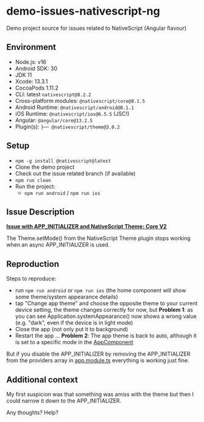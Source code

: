 # demo-issues-nativescript-ng

Demo project source for issues related to NativeScript (Angular flavour)

## Environment

- Node.js: v16
- Android SDK: 30
- JDK 11
- Xcode: 13.3.1
- CocoaPods 1.11.2
- CLI: latest `nativescript@8.2.2`
- Cross-platform modules: `@nativescript/core@8.1.5`
- Android Runtime: `@nativescript/android@8.1.1`
- iOS Runtime: `@nativescript/ios@6.5.5` (JSC!)
- Angular: `@angular/core@13.2.5`
- Plugin(s):
  `├── @nativescript/theme@3.0.2`

## Setup

- `npm -g install @nativescript@latest`
- Clone the demo project
- Check out the issue related branch (if available)
- `npm run clean`
- Run the project:
    - `npm run android` / `npm run ios`

## Issue Description

[**Issue with APP_INITIALIZER and NativeScript Theme: Core V2**](https://github.com/NativeScript/angular/issues/66)

The Theme.setMode() from the NativeScript Theme plugin stops working when an async APP_INITIALIZER is used.

## Reproduction

Steps to reproduce:
- run `npm run android` or `npm run ios` (the home component will show some theme/system appearance details)
- tap "Change app theme" and choose the opposite theme to your current device setting, the theme changes correctly for now, but
  **Problem 1**: as you can see Application.systemAppearance() now shows a wrong value (e.g. "dark", even if the device is in light mode)
- Close the app (not only put it to background)
- Restart the app ...
  **Problem 2**: The app theme is back to auto, although it is set to a specific mode in the [AppComponent](https://github.com/jessorlisa/demo-issues-nativescript-ng/blob/cb85dac0a64659b2f9a0e06b8f160bd0bdd01723/src/app/app.component.ts#L24)


But if you disable the APP_INITIALIZER by removing the APP_INITIALIZER from the providers array in [app.module.ts](https://github.com/jessorlisa/demo-issues-nativescript-ng/blob/cb85dac0a64659b2f9a0e06b8f160bd0bdd01723/src/app/app.module.ts#L37) everything is working just fine.


## Additional context
My first suspicion was that something was amiss with the theme but then I could narrow it down to the APP_INITIALIZER.

Any thoughts? Help?
